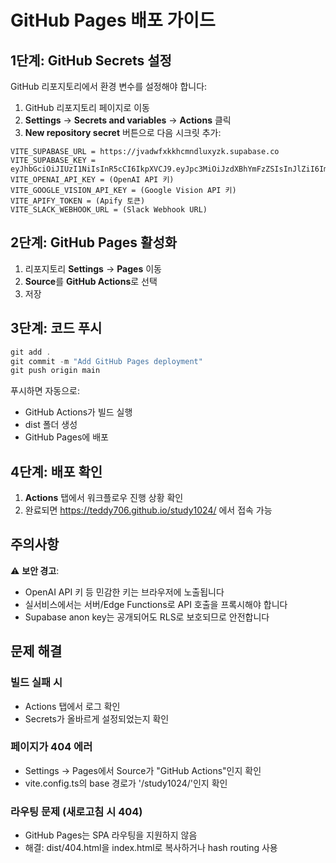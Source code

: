 # GitHub Pages 배포 가이드

## 1단계: GitHub Secrets 설정

GitHub 리포지토리에서 환경 변수를 설정해야 합니다:

1. GitHub 리포지토리 페이지로 이동
2. **Settings** → **Secrets and variables** → **Actions** 클릭
3. **New repository secret** 버튼으로 다음 시크릿 추가:

```
VITE_SUPABASE_URL = https://jvadwfxkkhcmndluxyzk.supabase.co
VITE_SUPABASE_KEY = eyJhbGciOiJIUzI1NiIsInR5cCI6IkpXVCJ9.eyJpc3MiOiJzdXBhYmFzZSIsInJlZiI6Imp2YWR3Znhra2hjbW5kbHV4eXprIiwicm9sZSI6ImFub24iLCJpYXQiOjE3NjEzMTE5ODIsImV4cCI6MjA3Njg4Nzk4Mn0.D3Qy0FKqQsxrluu0KGLvc4ZTjmrc73s1wmv8kckFZOk
VITE_OPENAI_API_KEY = (OpenAI API 키)
VITE_GOOGLE_VISION_API_KEY = (Google Vision API 키)
VITE_APIFY_TOKEN = (Apify 토큰)
VITE_SLACK_WEBHOOK_URL = (Slack Webhook URL)
```

## 2단계: GitHub Pages 활성화

1. 리포지토리 **Settings** → **Pages** 이동
2. **Source**를 **GitHub Actions**로 선택
3. 저장

## 3단계: 코드 푸시

```powershell
git add .
git commit -m "Add GitHub Pages deployment"
git push origin main
```

푸시하면 자동으로:
- GitHub Actions가 빌드 실행
- dist 폴더 생성
- GitHub Pages에 배포

## 4단계: 배포 확인

1. **Actions** 탭에서 워크플로우 진행 상황 확인
2. 완료되면 https://teddy706.github.io/study1024/ 에서 접속 가능

## 주의사항

⚠️ **보안 경고**: 
- OpenAI API 키 등 민감한 키는 브라우저에 노출됩니다
- 실서비스에서는 서버/Edge Functions로 API 호출을 프록시해야 합니다
- Supabase anon key는 공개되어도 RLS로 보호되므로 안전합니다

## 문제 해결

### 빌드 실패 시
- Actions 탭에서 로그 확인
- Secrets가 올바르게 설정되었는지 확인

### 페이지가 404 에러
- Settings → Pages에서 Source가 "GitHub Actions"인지 확인
- vite.config.ts의 base 경로가 '/study1024/'인지 확인

### 라우팅 문제 (새로고침 시 404)
- GitHub Pages는 SPA 라우팅을 지원하지 않음
- 해결: dist/404.html을 index.html로 복사하거나 hash routing 사용
